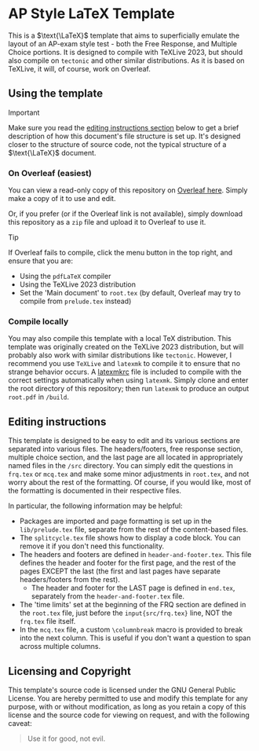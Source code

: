 # AP Style LaTeX Template

This is a $\text{\LaTeX}$ template that aims to superficially emulate the layout of an AP-exam style test - both the Free
Response, and Multiple Choice portions. It is designed to compile with TeXLive 2023, but should also compile
on `tectonic` and other similar distributions. As it is based on TeXLive, it will, of course, work on Overleaf.

## Using the template

> [!IMPORTANT]
> Make sure you read the [editing instructions section](#editing-instructions) below to get a brief description of
> how this document's file structure is set up. It's designed closer to the structure of source code,
> not the typical structure of a $\text{\LaTeX}$ document.

### On Overleaf (easiest)

You can view a read-only copy of this repository on [Overleaf here](https://www.overleaf.com/read/kqyyygvfntng#f382d8).
Simply make a copy of it to use and edit.

Or, if you prefer (or if the Overleaf link is not available), simply download this repository as a `zip` file and
upload it to Overleaf to use it.

> [!TIP]
> If Overleaf fails to compile, click the menu button in the top right, and ensure that you are:
>
> - Using the `pdfLaTeX` compiler
> - Using the TeXLive 2023 distribution
> - Set the 'Main document' to `root.tex` (by default, Overleaf may try to compile from `prelude.tex` instead)

### Compile locally

You may also compile this template with a local TeX distribution. This template was originally created on the
TeXLive 2023 distribution, but will probably also work with similar distributions like `tectonic`. However, I recommend
you use `TeXLive` and `latexmk` to compile it to ensure that no strange behavior occurs.
A [latexmkrc](/latexmkrc) file is included to compile with the correct settings automatically when using `latexmk`. Simply
clone and enter the root directory of this repository; then run `latexmk` to produce an output `root.pdf` in `/build`.

## Editing instructions

This template is designed to be easy to edit and its various sections are separated into various files.
The headers/footers, free response section, multiple choice section, and the last page are all located in
appropriately named files in the `/src` directory. You can simply edit the questions in `frq.tex` or `mcq.tex`
and make some minor adjustments in `root.tex`, and not worry about the rest of the formatting. Of course, if you would like,
most of the formatting is documented in their respective files.

In particular, the following information may be helpful:

- Packages are imported and page formatting is set up in the `lib/prelude.tex` file, separate from the rest of the content-based files.
- The `splitcycle.tex` file shows how to display a code block. You can remove it if you don't need this functionality.
- The headers and footers are defined in `header-and-footer.tex`. This file defines the header and footer for the
  first page, and the rest of the pages EXCEPT the last (the first and last pages have separate headers/footers from the rest).
  - The header and footer for the LAST page is defined in `end.tex`, separately from the `header-and-footer.tex` file.
- The 'time limits' set at the beginning of the FRQ section are defined in the `root.tex` file, just before the `input{src/frq.tex}` line, NOT the `frq.tex` file itself.
- In the `mcq.tex` file, a custom `\columnbreak` macro is provided to break into the next column. This is useful if
  you don't want a question to span across multiple columns.

## Licensing and Copyright

This template's source code is licensed under the GNU General Public License. You are hereby permitted to use and modify this template for any purpose,
with or without modification, as long as you retain a copy of this license and the source code for viewing on request, and with the following caveat:

> Use it for good, not evil.
